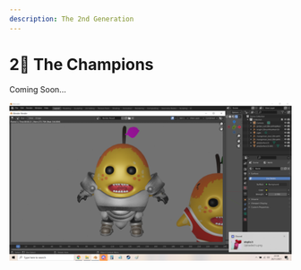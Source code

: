 ```yaml
---
description: The 2nd Generation
---
```


# 2⃣ The Champions

Coming Soon...

![](<../.gitbook/assets/image (7) (1) (1) (1) (1).png>)
